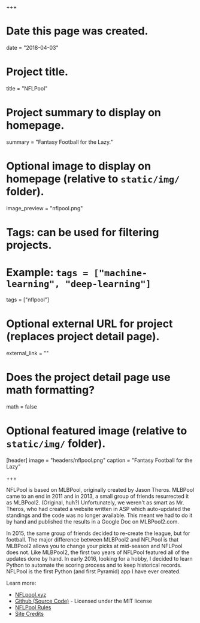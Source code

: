 +++
# Date this page was created.
date = "2018-04-03"

# Project title.
title = "NFLPool"

# Project summary to display on homepage.
summary = "Fantasy Football for the Lazy."

# Optional image to display on homepage (relative to `static/img/` folder).
image_preview = "nflpool.png"

# Tags: can be used for filtering projects.
# Example: `tags = ["machine-learning", "deep-learning"]`
tags = ["nflpool"]

# Optional external URL for project (replaces project detail page).
external_link = ""

# Does the project detail page use math formatting?
math = false

# Optional featured image (relative to `static/img/` folder).
[header]
image = "headers/nflpool.png"
caption = "Fantasy Football for the Lazy"

+++

NFLPool is based on MLBPool, originally created by Jason Theros. MLBPool came to an end in 2011 and in 2013, a 
small group of friends resurrected it as MLBPool2. (Original, huh?) Unfortunately, we weren't as smart as Mr. Theros, 
who had created a website written in ASP which auto-updated the standings and the code was no longer available. 
This meant we had to do it by hand and published the results in a Google Doc on MLBPool2.com.

In 2015, the same group of friends decided to re-create the league, but for football. The major difference between 
MLBPool2 and NFLPool is that MLBPool2 allows you to change your picks at mid-season and NFLPool does not. 
Like MLBPool2, the first two years of NFLPool featured all of the updates done by hand. In early 2016, looking 
for a hobby, I decided to learn Python to automate the scoring process and to keep historical records.  NFLPool is 
the first Python (and first Pyramid) app I have ever created.

Learn more:
* [NFLpool.xyz](https://nflpool.xyz)
* [Github (Source Code)](https://github.com/prcutler/nflpool) - Licensed under the MIT license
* [NFLPool Rules](https://nflpool.xyz/home/rules)
* [Site Credits](https://nflpool.xyz/home/credits)